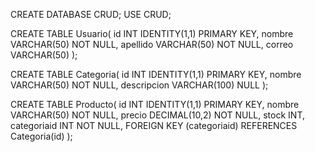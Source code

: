 CREATE DATABASE CRUD;
USE CRUD;

CREATE TABLE Usuario(
	id INT IDENTITY(1,1) PRIMARY KEY,
	nombre VARCHAR(50) NOT NULL,
	apellido VARCHAR(50) NOT NULL,
	correo VARCHAR(50) 
);

CREATE TABLE Categoria(
	id INT IDENTITY(1,1) PRIMARY KEY,
	nombre VARCHAR(50) NOT NULL,
	descripcion VARCHAR(100) NULL
);

CREATE TABLE Producto(
	id INT IDENTITY(1,1) PRIMARY KEY,
	nombre VARCHAR(50) NOT NULL,
	precio DECIMAL(10,2) NOT NULL,
	stock INT,
	categoriaid INT NOT NULL,
	FOREIGN KEY (categoriaid) REFERENCES Categoria(id)
);


